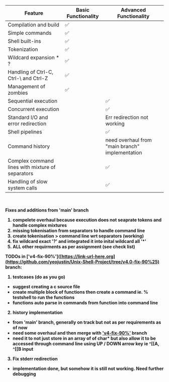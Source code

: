| Feature                                     | Basic Functionality | Advanced Functionality |
|---------------------------------------------|---------------------|-------------------------|
| Compilation and build                       | ✅                 |                         |
| Simple commands                             | ✅                 |                         |
| Shell built-ins                             | ✅                 |                         |
| Tokenization                                | ✅                 |                         |
| Wildcard expansion * ?                      | ✅                 |                         |
| Handling of Ctrl-C, Ctrl-\ and Ctrl-Z       | ✅                 |                         |
| Management of zombies                       | ✅                 |                         |
| Sequential execution                        |                     | ✅                     |
| Concurrent execution                        |                     | ✅                     |
| Standard I/O and error redirection          |                     | Err redirection not working                     |
| Shell pipelines                             |                     | ✅                     |
| Command history                             |                     | need overhaul from "main branch" implementation            |
| Complex command lines with mixture of separators |               | ✅                     |
| Handling of slow system calls               |                     | ✅                     |

<br>

<b>Fixes and additions from 'main' branch</br>
1. compelete overhaul because execution does not seaprate tokens and handle complex mixtures
2. missing tokenisation from separators to handle command line
3. create tokenisation > command line wrt separators (working)
4. fix wildcard exact '?' and integrated it into inital wildcard all '*'
5. ALL other requirments as per assignment (see check list)

<b>TODOs in ['v4-fix-90%']([https://link-url-here.org](https://github.com/yeojustin/Unix-Shell-Project/tree/v4.0-fix-90%25) branch</b>: 
1. testcases (do as you go)
- suggest creating a c source file
- create multiple block of functions then create a command ie. % testshell to run the functions
- functions auto parse in commands from function into command line

2. history implementation
- from 'main' branch, generally on track but not as per requirements as of now
- need some overhaul and then merge with ['v4-fix-90%']([https://link-url-here.org](https://github.com/yeojustin/Unix-Shell-Project/tree/v4.0-fix-90%25)) branch
- need it to not just store in an array of of char* but also allow it to be accessed through command line using UP / DOWN arrow key ie  ^[[A, ^[[B input

3. Fix stderr redirection
- implementation done, but somehow it is still not working. Need further debugging
